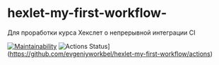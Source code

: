 # hexlet-my-first-workflow-
Для проработки курса Хекслет о непрерывной интеграции CI

[![Maintainability](https://api.codeclimate.com/v1/badges/17b679fe97a7f85f63c1/maintainability)](https://codeclimate.com/github/evgeniyworkbel/hexlet-my-first-workflow-/maintainability)
![Actions Status](https://github.com/evgeniyworkbel/hexlet-my-first-workflow/workflows/greeting/badge.svg)](https://github.com/evgeniyworkbel/hexlet-my-first-workflow/actions)
